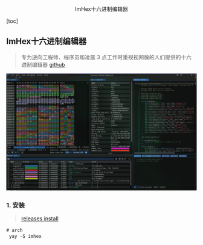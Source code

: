 <center>ImHex十六进制编辑器</center>





[toc]









## ImHex十六进制编辑器

> 专为逆向工程师、程序员和凌晨 3 点工作时重视视网膜的人们提供的十六进制编辑器 [github](https://github.com/WerWolv/ImHex)



![image-20241231105000932](./assets/image-20241231105000932.png)



### 1. 安装

> [releases ](https://github.com/WerWolv/ImHex/releases)[install](https://github.com/WerWolv/ImHex/blob/master/INSTALL.md)

```shell
# arch
 yay -S imhex
```

